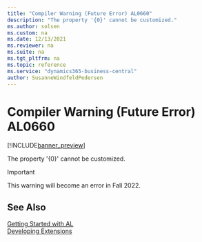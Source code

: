 ```yaml
---
title: "Compiler Warning (Future Error) AL0660"
description: "The property '{0}' cannot be customized."
ms.author: solsen
ms.custom: na
ms.date: 12/13/2021
ms.reviewer: na
ms.suite: na
ms.tgt_pltfrm: na
ms.topic: reference
ms.service: "dynamics365-business-central"
author: SusanneWindfeldPedersen
---
```

[//]: # (START>DO_NOT_EDIT)
[//]: # (IMPORTANT:Do not edit any of the content between here and the END>DO_NOT_EDIT.)
[//]: # (Any modifications should be made in the .xml files in the ModernDev repo.)
# Compiler Warning (Future Error) AL0660

[!INCLUDE[banner_preview](../includes/banner_preview.md)]

The property '{0}' cannot be customized.

> [!IMPORTANT]
> This warning will become an error in Fall 2022.  

[//]: # (IMPORTANT: END>DO_NOT_EDIT)
## See Also  
[Getting Started with AL](../devenv-get-started.md)  
[Developing Extensions](../devenv-dev-overview.md)  